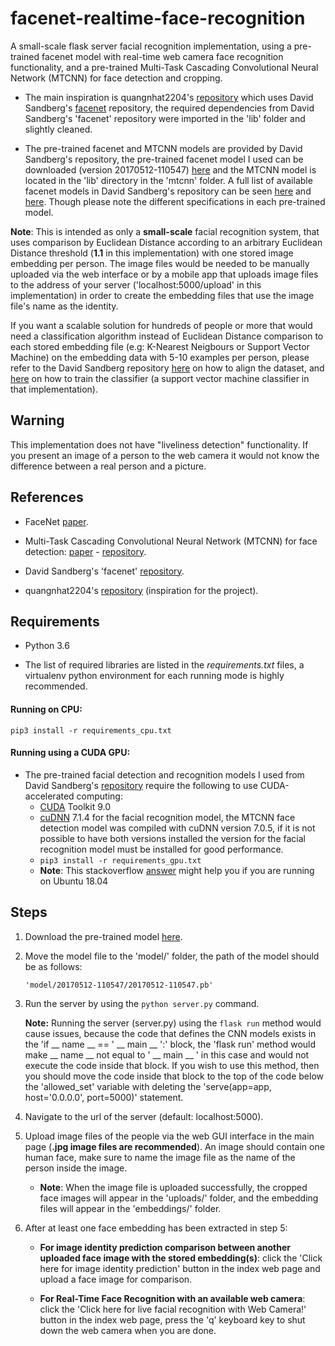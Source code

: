 # facenet-realtime-face-recognition

A small-scale flask server facial recognition implementation, using a pre-trained facenet model with real-time web camera face recognition functionality, and a pre-trained Multi-Task Cascading Convolutional Neural Network (MTCNN) for face detection and cropping.

* The main inspiration is quangnhat2204's [repository](https://github.com/quangnhat2204/FaceRecog_TLCN) which uses David Sandberg's [facenet](https://github.com/davidsandberg/facenet) repository, the required dependencies from David Sandberg's 'facenet' repository were imported in the 'lib' folder and slightly cleaned.

* The pre-trained facenet and MTCNN models are provided by David Sandberg's repository, the pre-trained facenet model I used can be downloaded (version 20170512-110547) [here](https://drive.google.com/file/d/0B5MzpY9kBtDVZ2RpVDYwWmxoSUk/edit) and the MTCNN model is located in the 'lib' directory in the 'mtcnn' folder. A full list of available facenet models in David Sandberg's repository can be seen [here](https://github.com/davidsandberg/facenet/wiki/Training-using-the-VGGFace2-dataset#difference-to-previous-models) and [here](https://github.com/davidsandberg/facenet#pre-trained-models). Though please note the different specifications in each pre-trained model.

**Note**: This is intended as only a **small-scale** facial recognition system, that uses comparison by Euclidean Distance according to an arbitrary Euclidean Distance threshold (**1.1** in this implementation) with one stored image embedding per person. The image files would be needed to be manually uploaded via the web interface or by a mobile app that uploads image files to the address of your server ('localhost:5000/upload' in this implementation) in order to create the embedding files that use the image file's name as the identity.

If you want a scalable solution for hundreds of people or more that would need a classification algorithm instead of Euclidean Distance comparison to each stored embedding file (e.g: K-Nearest Neigbours or Support Vector Machine) on the embedding data with 5-10 examples per person, please refer to the David Sandberg repository [here](https://github.com/davidsandberg/facenet/wiki/Validate-on-lfw#4-align-the-lfw-dataset) on how to align the dataset, and [here](https://github.com/davidsandberg/facenet/wiki/Train-a-classifier-on-own-images) on how to train the classifier (a support vector machine classifier in that implementation).

## Warning
This implementation does not have "liveliness detection" functionality. If you present an image of a person to the web camera it would not know the difference between a real person and a picture.

## References
* FaceNet [paper](https://arxiv.org/abs/1503.03832).

* Multi-Task Cascading Convolutional Neural Network (MTCNN) for face detection: [paper](https://arxiv.org/abs/1604.02878) - [repository](https://github.com/kpzhang93/MTCNN_face_detection_alignment).

* David Sandberg's 'facenet' [repository](https://github.com/davidsandberg/facenet).

* quangnhat2204's [repository](https://github.com/quangnhat2204/FaceRecog_TLCN) (inspiration for the project).


## Requirements
* Python 3.6

* The list of required libraries are listed in the *requirements.txt* files, a virtualenv python environment for each running mode is highly recommended.

#### Running on CPU:
```pip3 install -r requirements_cpu.txt```

#### Running using a CUDA GPU:
* The pre-trained facial detection and recognition models I used from David Sandberg's [repository](https://github.com/davidsandberg/facenet) require the following to use CUDA-accelerated computing:
    * [CUDA](https://developer.nvidia.com/cuda-90-download-archive) Toolkit 9.0
    * [cuDNN](https://developer.nvidia.com/cudnn) 7.1.4 for the facial recognition model, the MTCNN face detection model was compiled with cuDNN version 7.0.5, if it is not possible to have both versions installed the version for the facial recognition model must be installed for good performance.
    * ```pip3 install -r requirements_gpu.txt```
    * __Note__: This stackoverflow [answer](https://stackoverflow.com/questions/48428415/importerror-libcublas-so-9-0-cannot-open-shared-object-file#48429585) might help you if you are running on Ubuntu 18.04
    
## Steps
1. Download the pre-trained model [here](https://drive.google.com/file/d/0B5MzpY9kBtDVZ2RpVDYwWmxoSUk/edit).

2. Move the model file to the 'model/' folder, the path of the model should be as follows:

     ```'model/20170512-110547/20170512-110547.pb'```

3. Run the server by using the ```python server.py``` command.

    __Note:__ Running the server (server.py) using the ```flask run``` method would cause issues, because the code that defines the CNN models exists in the 'if __ name __ == ' __ main __ ':' block, the 'flask run' method would make __ name __ not equal to ' __ main __ ' in this case and would not execute the code inside that block. If you wish to use this method, then you should move the code inside that block to the top of the code below the 'allowed_set' variable with deleting the 'serve(app=app, host='0.0.0.0', port=5000)' statement.

4. Navigate to the url of the server (default: localhost:5000).

5. Upload image files of the people via the web GUI interface in the main page (**.jpg image files are recommended**). An image should contain one human face, make sure to name the image file as the name of the person inside the image.

    * **Note**: When the image file is uploaded successfully, the cropped face images will appear in the 'uploads/' folder, and the embedding files will appear in the 'embeddings/' folder.

6. After at least one face embedding has been extracted in step 5:

    * **For image identity prediction comparison between another uploaded face image with the stored embedding(s)**: click the 'Click here for image identity prediction' button in the index web page and upload a face image for comparison.

    * **For Real-Time Face Recognition with an available web camera**: click the 'Click here for live facial recognition with Web Camera!' button in the index web page, press the 'q' keyboard key to shut down the web camera when you are done.

